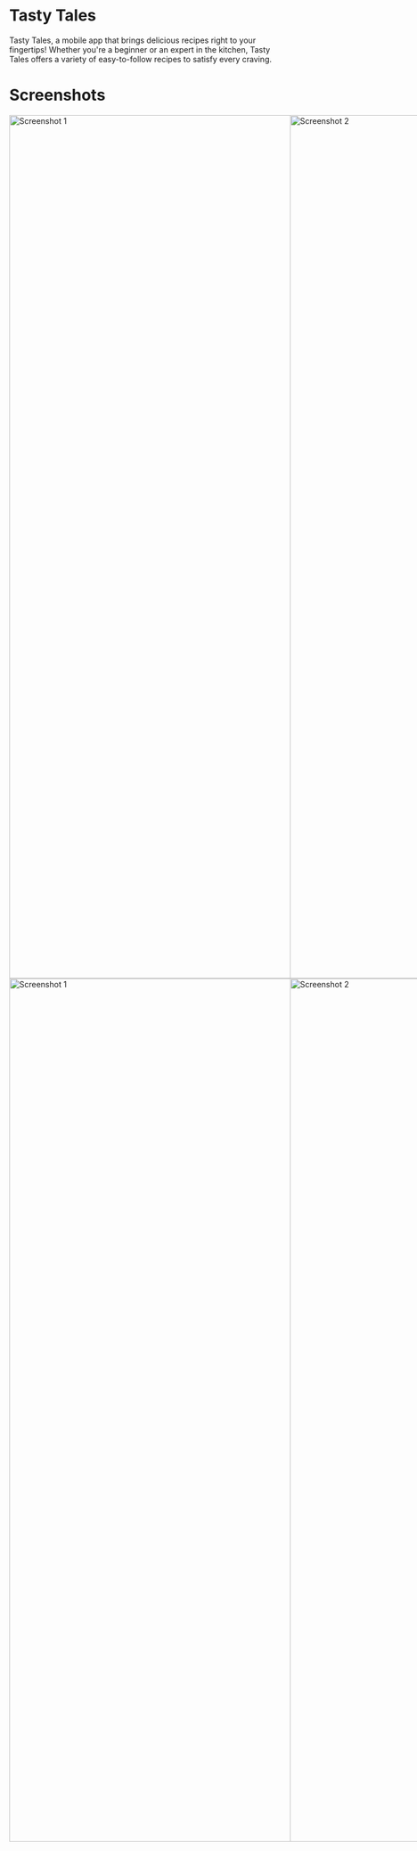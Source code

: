 
# Tasty Tales

Tasty Tales, a mobile app that brings delicious recipes right to your fingertips! Whether you're a beginner or an expert in the kitchen, Tasty Tales offers a variety of easy-to-follow recipes to satisfy every craving.

# Screenshots

<div style="display: flex; justify-content: space-between;">
  <img src="https://images2.imgbox.com/ed/ed/Uu8Msjp8_o.png" alt="Screenshot 1" width="700" height="1550">
  <img src="https://images2.imgbox.com/e8/7d/Dqr9BRbE_o.png" alt="Screenshot 2" width="700" height="1550">
</div>

<div style="display: flex; justify-content: space-between;">
  <img src="https://images2.imgbox.com/ed/ed/Uu8Msjp8_o.png" alt="Screenshot 1" width="700" height="1550">
  <img src="https://images2.imgbox.com/e8/7d/Dqr9BRbE_o.png" alt="Screenshot 2" width="700" height="1550">
</div>

